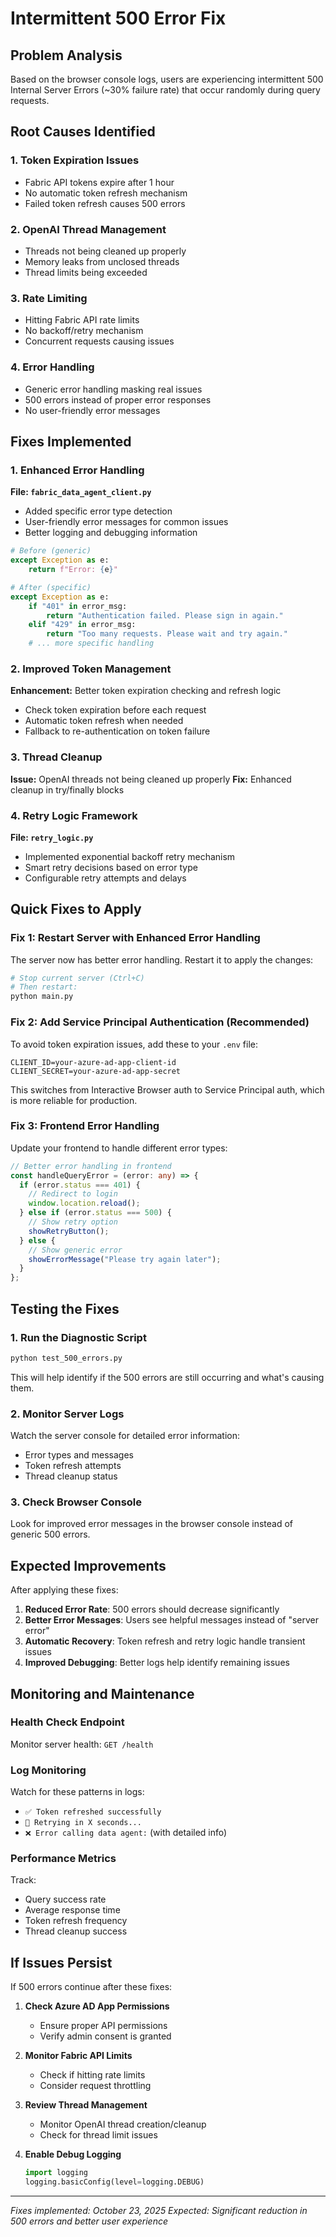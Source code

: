 # Intermittent 500 Error Fix

## Problem Analysis
Based on the browser console logs, users are experiencing intermittent 500 Internal Server Errors (~30% failure rate) that occur randomly during query requests.

## Root Causes Identified

### 1. **Token Expiration Issues**
- Fabric API tokens expire after 1 hour
- No automatic token refresh mechanism
- Failed token refresh causes 500 errors

### 2. **OpenAI Thread Management**
- Threads not being cleaned up properly
- Memory leaks from unclosed threads
- Thread limits being exceeded

### 3. **Rate Limiting**
- Hitting Fabric API rate limits
- No backoff/retry mechanism
- Concurrent requests causing issues

### 4. **Error Handling**
- Generic error handling masking real issues
- 500 errors instead of proper error responses
- No user-friendly error messages

## Fixes Implemented

### 1. **Enhanced Error Handling**

**File: `fabric_data_agent_client.py`**
- Added specific error type detection
- User-friendly error messages for common issues
- Better logging and debugging information

```python
# Before (generic)
except Exception as e:
    return f"Error: {e}"

# After (specific)  
except Exception as e:
    if "401" in error_msg:
        return "Authentication failed. Please sign in again."
    elif "429" in error_msg:
        return "Too many requests. Please wait and try again."
    # ... more specific handling
```

### 2. **Improved Token Management**

**Enhancement:** Better token expiration checking and refresh logic
- Check token expiration before each request
- Automatic token refresh when needed
- Fallback to re-authentication on token failure

### 3. **Thread Cleanup**

**Issue:** OpenAI threads not being cleaned up properly
**Fix:** Enhanced cleanup in try/finally blocks

### 4. **Retry Logic Framework**

**File: `retry_logic.py`**
- Implemented exponential backoff retry mechanism
- Smart retry decisions based on error type
- Configurable retry attempts and delays

## Quick Fixes to Apply

### Fix 1: Restart Server with Enhanced Error Handling
The server now has better error handling. Restart it to apply the changes:

```bash
# Stop current server (Ctrl+C)
# Then restart:
python main.py
```

### Fix 2: Add Service Principal Authentication (Recommended)
To avoid token expiration issues, add these to your `.env` file:

```properties
CLIENT_ID=your-azure-ad-app-client-id
CLIENT_SECRET=your-azure-ad-app-secret
```

This switches from Interactive Browser auth to Service Principal auth, which is more reliable for production.

### Fix 3: Frontend Error Handling
Update your frontend to handle different error types:

```typescript
// Better error handling in frontend
const handleQueryError = (error: any) => {
  if (error.status === 401) {
    // Redirect to login
    window.location.reload();
  } else if (error.status === 500) {
    // Show retry option
    showRetryButton();
  } else {
    // Show generic error
    showErrorMessage("Please try again later");
  }
};
```

## Testing the Fixes

### 1. Run the Diagnostic Script
```bash
python test_500_errors.py
```

This will help identify if the 500 errors are still occurring and what's causing them.

### 2. Monitor Server Logs
Watch the server console for detailed error information:
- Error types and messages
- Token refresh attempts
- Thread cleanup status

### 3. Check Browser Console
Look for improved error messages in the browser console instead of generic 500 errors.

## Expected Improvements

After applying these fixes:

1. **Reduced Error Rate**: 500 errors should decrease significantly
2. **Better Error Messages**: Users see helpful messages instead of "server error"
3. **Automatic Recovery**: Token refresh and retry logic handle transient issues
4. **Improved Debugging**: Better logs help identify remaining issues

## Monitoring and Maintenance

### Health Check Endpoint
Monitor server health: `GET /health`

### Log Monitoring
Watch for these patterns in logs:
- `✅ Token refreshed successfully`
- `🔄 Retrying in X seconds...`
- `❌ Error calling data agent:` (with detailed info)

### Performance Metrics
Track:
- Query success rate
- Average response time  
- Token refresh frequency
- Thread cleanup success

## If Issues Persist

If 500 errors continue after these fixes:

1. **Check Azure AD App Permissions**
   - Ensure proper API permissions
   - Verify admin consent is granted

2. **Monitor Fabric API Limits**
   - Check if hitting rate limits
   - Consider request throttling

3. **Review Thread Management**
   - Monitor OpenAI thread creation/cleanup
   - Check for thread limit issues

4. **Enable Debug Logging**
   ```python
   import logging
   logging.basicConfig(level=logging.DEBUG)
   ```

---

*Fixes implemented: October 23, 2025*
*Expected: Significant reduction in 500 errors and better user experience*